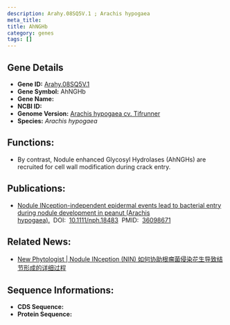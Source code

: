 ```yaml
---
description: Arahy.08SQ5V.1 ; Arachis hypogaea
meta_title:
title: AhNGHb
category: genes
tags: []
---
```


## Gene Details
- **Gene ID:**	[Arahy.08SQ5V.1](Arahy.08SQ5V.1)
- **Gene Symbol:** AhNGHb
- **Gene Name:** 
- **NCBI ID:** [](https://www.ncbi.nlm.nih.gov/gene/?term=)
- **Genome Version:** [Arachis hypogaea cv. Tifrunner]()
- **Species:** *Arachis hypogaea*

## Functions:
   - By contrast, Nodule enhanced Glycosyl Hydrolases (AhNGHs) are recruited for cell wall modification during crack entry.

## Publications:
   - [Nodule INception-independent epidermal events lead to bacterial entry during nodule development in peanut (Arachis hypogaea).]( https://nph.onlinelibrary.wiley.com/doi/full/10.1111/nph.18483)&nbsp;&nbsp;DOI:&nbsp;&nbsp;[10.1111/nph.18483](https://nph.onlinelibrary.wiley.com/doi/full/10.1111/nph.18483)&nbsp;&nbsp;PMID:&nbsp;&nbsp;[36098671](https://pubmed.ncbi.nlm.nih.gov/36098671/)

## Related News:
   - [New Phytologist | Nodule INception (NIN) 如何协助根瘤菌侵染花生导致结节形成的详细过程](https://mp.weixin.qq.com/s?__biz=Mzg3MDEwNDEyMg==&mid=2247538100&idx=1&sn=aa71d57e0a20535a4b830e10986ada9d&chksm=ce90f8e1f9e771f74968262ed1b5bc1b8b7e76993883d1a9ea2a9da82cd3946cadbba0532801&scene=27#wechat_redirect)

## Sequence Informations:
- **CDS Sequence:**
- **Protein Sequence:**
